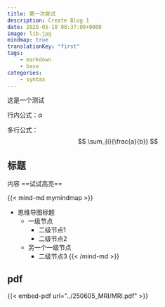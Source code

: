 ```yaml
---
title: 第一次尝试
description: Create Blog 1
date: 2025-05-10 00:37:00+0000
image: lib.jpg
mindmap: true
translationKey: "first"
tags: 
    - markdown
    - base
categories:
    - syntax
---
```



这是一个测试

行内公式：$\alpha$

多行公式：
$$
\sum_{i}{\frac{a}{b}}
$$

## 标题

内容
==试试高亮==

{{< mind-md mymindmap >}}
- 思维导图标题
    - 一级节点
        - 二级节点1
        - 二级节点2
    - 另一个一级节点
        - 二级节点3
{{< /mind-md >}}

## pdf

{{< embed-pdf url="../250605_MRI/MRI.pdf" >}}

